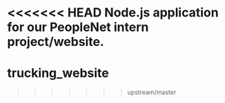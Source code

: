 <<<<<<< HEAD
Node.js application for our PeopleNet intern project/website.
=======
# trucking_website
>>>>>>> upstream/master
